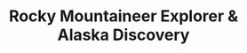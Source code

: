 ---
category: rest-of-the-world
title: Rocky Mountaineer Explorer & Alaska Discovery
class: rocky-mountaineer-explorer-alaska-discovery
cruiseline: Celebrity Cruises - Celebrity Infinity
special-info: 8 Nt Ultimate Rocky Mountaineer Western Explorer Package
price: 3699
nights: 17
cruise-url: http://www.planetcruise.co.uk/celebrity-cruises/celebrity-infinity/27-may-2017/115421?utm_medium=referral&utm_source=secret-escapes&utm_campaign=website
---